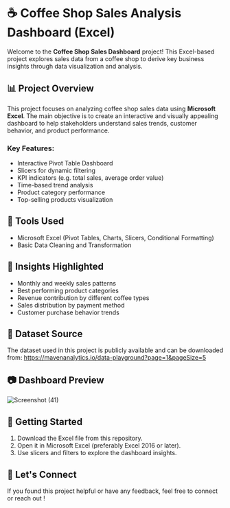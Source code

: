 # ☕ Coffee Shop Sales Analysis Dashboard (Excel)

Welcome to the **Coffee Shop Sales Dashboard** project! This Excel-based project explores sales data from a coffee shop to derive key business insights through data visualization and analysis.

## 📊 Project Overview

This project focuses on analyzing coffee shop sales data using **Microsoft Excel**. The main objective is to create an interactive and visually appealing dashboard to help stakeholders understand sales trends, customer behavior, and product performance.

### Key Features:

* Interactive Pivot Table Dashboard
* Slicers for dynamic filtering
* KPI indicators (e.g. total sales, average order value)
* Time-based trend analysis
* Product category performance
* Top-selling products visualization

## 📁 Tools Used

* Microsoft Excel (Pivot Tables, Charts, Slicers, Conditional Formatting)
* Basic Data Cleaning and Transformation

## 📌 Insights Highlighted

* Monthly and weekly sales patterns
* Best performing product categories
* Revenue contribution by different coffee types
* Sales distribution by payment method
* Customer purchase behavior trends

## 📂 Dataset Source

The dataset used in this project is publicly available and can be downloaded from:
https://mavenanalytics.io/data-playground?page=1&pageSize=5

## 📷 Dashboard Preview

![Screenshot (41)](https://github.com/user-attachments/assets/7d3dbce1-b483-48b2-985b-68b16e29f096)


## 🚀 Getting Started

1. Download the Excel file from this repository.
2. Open it in Microsoft Excel (preferably Excel 2016 or later).
3. Use slicers and filters to explore the dashboard insights.

## 🤝 Let's Connect

If you found this project helpful or have any feedback, feel free to connect or reach out !
